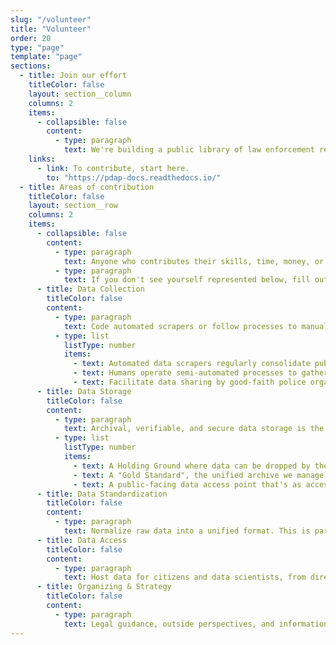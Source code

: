 ```yaml
---
slug: "/volunteer"
title: "Volunteer"
order: 20
type: "page"
template: "page"
sections:
  - title: Join our effort
    titleColor: false
    layout: section__column
    columns: 2
    items:
      - collapsible: false
        content:
          - type: paragraph
            text: We're building a public library of law enforcement related records. We're from different backgrounds, and each of us has different motivations, but united toward that goal.
    links:
      - link: To contribute, start here.
        to: "https://pdap-docs.readthedocs.io/"
  - title: Areas of contribution
    titleColor: false
    layout: section__row
    columns: 2
    items:
      - collapsible: false
        content:
          - type: paragraph
            text: Anyone who contributes their skills, time, money, or energy moves us forward, and has a seat at the table.
          - type: paragraph
            text: If you don't see yourself represented below, fill out the intake form linked above to let us know how you'd like to help.
      - title: Data Collection
        titleColor: false
        content:
          - type: paragraph
            text: Code automated scrapers or follow processes to manually collect data. Most non-coding PDAP members are data collectors.
          - type: list
            listType: number
            items:
              - text: Automated data scrapers regularly consolidate public police information.
              - text: Humans operate semi-automated processes to gather public information.
              - text: Facilitate data sharing by good-faith police organizations.
      - title: Data Storage
        titleColor: false
        content:
          - type: paragraph
            text: Archival, verifiable, and secure data storage is the core of our mission.
          - type: list
            listType: number
            items:
              - text: A Holding Ground where data can be dropped by the public, and is then checked for integrity and security.
              - text: A "Gold Standard", the unified archive we manage and the primary source for data consumers.
              - text: A public-facing data access point that's as accessible and uniform as possible.
      - title: Data Standardization
        titleColor: false
        content:
          - type: paragraph
            text: Normalize raw data into a unified format. This is part of what makes data useful at a large scale.
      - title: Data Access
        titleColor: false
        content:
          - type: paragraph
            text: Host data for citizens and data scientists, from direct downloads to API web hooks.
      - title: Organizing & Strategy
        titleColor: false
        content:
          - type: paragraph
            text: Legal guidance, outside perspectives, and information security. If you can help us operate an ethical nonprofit, we would love to hear from you.
---
```

